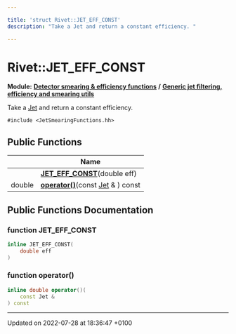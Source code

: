```yaml
---

title: 'struct Rivet::JET_EFF_CONST'
description: "Take a Jet and return a constant efficiency. "

---
```


# Rivet::JET_EFF_CONST

**Module:** **[Detector smearing & efficiency functions](/documentation/code/modules/group__smearing/)** **/** **[Generic jet filtering, efficiency and smearing utils](/documentation/code/modules/group__smearing__particle/)**



Take a <a href="/documentation/code/classes/classrivet_1_1jet/">Jet</a> and return a constant efficiency. 


`#include <JetSmearingFunctions.hh>`

## Public Functions

|                | Name           |
| -------------- | -------------- |
| | **[JET_EFF_CONST](/documentation/code/classes/structrivet_1_1jet__eff__const/#function-jet-eff-const)**(double eff) |
| double | **[operator()](/documentation/code/classes/structrivet_1_1jet__eff__const/#function-operator())**(const <a href="/documentation/code/classes/classrivet_1_1jet/">Jet</a> & ) const |

## Public Functions Documentation

### function JET_EFF_CONST

```cpp
inline JET_EFF_CONST(
    double eff
)
```


### function operator()

```cpp
inline double operator()(
    const Jet & 
) const
```


-------------------------------

Updated on 2022-07-28 at 18:36:47 +0100
